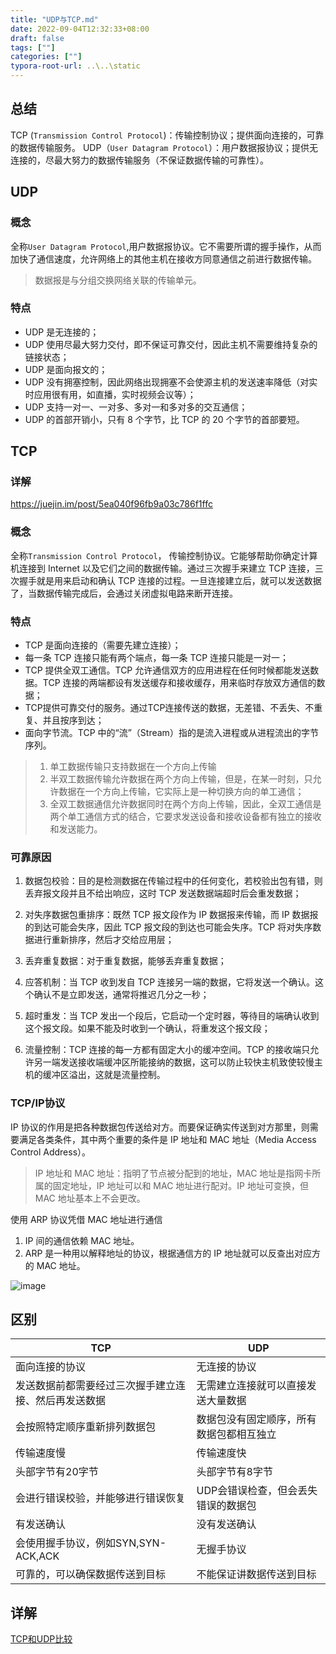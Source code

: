 ```yaml
---
title: "UDP与TCP.md"
date: 2022-09-04T12:32:33+08:00
draft: false
tags: [""]
categories: [""]
typora-root-url: ..\..\static
---
```


## 总结
TCP (`Transmission Control Protocol`)：传输控制协议；提供面向连接的，可靠的数据传输服务。
UDP（`User Datagram Protocol`）：用户数据报协议；提供无连接的，尽最大努力的数据传输服务（不保证数据传输的可靠性）。

## UDP
### 概念
全称`User Datagram Protocol`,用户数据报协议。它不需要所谓的握手操作，从而加快了通信速度，允许网络上的其他主机在接收方同意通信之前进行数据传输。
> 数据报是与分组交换网络关联的传输单元。
### 特点
- UDP 是无连接的；
- UDP 使用尽最大努力交付，即不保证可靠交付，因此主机不需要维持复杂的链接状态；
- UDP 是面向报文的；
- UDP 没有拥塞控制，因此网络出现拥塞不会使源主机的发送速率降低（对实时应用很有用，如直播，实时视频会议等）；
- UDP 支持一对一、一对多、多对一和多对多的交互通信；
- UDP 的首部开销小，只有 8 个字节，比 TCP 的 20 个字节的首部要短。

## TCP
### 详解
https://juejin.im/post/5ea040f96fb9a03c786f1ffc
### 概念
全称`Transmission Control Protocol`， 传输控制协议。它能够帮助你确定计算机连接到 Internet 以及它们之间的数据传输。通过三次握手来建立 TCP 连接，三次握手就是用来启动和确认 TCP 连接的过程。一旦连接建立后，就可以发送数据了，当数据传输完成后，会通过关闭虚拟电路来断开连接。
### 特点
- TCP 是面向连接的（需要先建立连接）；
- 每一条 TCP 连接只能有两个端点，每一条 TCP 连接只能是一对一；
- TCP 提供全双工通信。TCP 允许通信双方的应用进程在任何时候都能发送数据。TCP 连接的两端都设有发送缓存和接收缓存，用来临时存放双方通信的数据；
- TCP提供可靠交付的服务。通过TCP连接传送的数据，无差错、不丢失、不重复、并且按序到达；
- 面向字节流。TCP 中的“流”（Stream）指的是流入进程或从进程流出的字节序列。

>1. 单工数据传输只支持数据在一个方向上传输
>2. 半双工数据传输允许数据在两个方向上传输，但是，在某一时刻，只允许数据在一个方向上传输，它实际上是一种切换方向的单工通信；
>3. 全双工数据通信允许数据同时在两个方向上传输，因此，全双工通信是两个单工通信方式的结合，它要求发送设备和接收设备都有独立的接收和发送能力。

### 可靠原因
1. 数据包校验：目的是检测数据在传输过程中的任何变化，若校验出包有错，则丢弃报文段并且不给出响应，这时 TCP 发送数据端超时后会重发数据；

2. 对失序数据包重排序：既然 TCP 报文段作为 IP 数据报来传输，而 IP 数据报的到达可能会失序，因此 TCP 报文段的到达也可能会失序。TCP 将对失序数据进行重新排序，然后才交给应用层；

3. 丢弃重复数据：对于重复数据，能够丢弃重复数据；

4. 应答机制：当 TCP 收到发自 TCP 连接另一端的数据，它将发送一个确认。这个确认不是立即发送，通常将推迟几分之一秒；

5. 超时重发：当 TCP 发出一个段后，它启动一个定时器，等待目的端确认收到这个报文段。如果不能及时收到一个确认，将重发这个报文段；

6. 流量控制：TCP 连接的每一方都有固定大小的缓冲空间。TCP 的接收端只允许另一端发送接收端缓冲区所能接纳的数据，这可以防止较快主机致使较慢主机的缓冲区溢出，这就是流量控制。

### TCP/IP协议
IP 协议的作用是把各种数据包传送给对方。而要保证确实传送到对方那里，则需要满足各类条件，其中两个重要的条件是 IP 地址和 MAC 地址（Media Access Control Address）。
> IP 地址和 MAC 地址：指明了节点被分配到的地址，MAC 地址是指网卡所属的固定地址，IP 地址可以和 MAC 地址进行配对。IP 地址可变换，但 MAC 地址基本上不会更改。
>

使用 ARP 协议凭借 MAC 地址进行通信
1. IP 间的通信依赖 MAC 地址。
2. ARP 是一种用以解释地址的协议，根据通信方的 IP 地址就可以反查出对应方的 MAC 地址。

![image](https://mmbiz.qpic.cn/mmbiz_jpg/iccXN8sGPLT5NB9m3hYAibU72RswyO9mQ4PcfzSHetWTGKoeCojNVGawF7MPDply9KIvia7dtmLKdWz5zlZ1YUx2g/640?wx_fmt=jpeg&tp=webp&wxfrom=5&wx_lazy=1&wx_co=1)

## 区别

| TCP                                                  | UDP                                      |
| ---------------------------------------------------- | ---------------------------------------- |
| 面向连接的协议                                       | 无连接的协议                             |
| 发送数据前都需要经过三次握手建立连接、然后再发送数据 | 无需建立连接就可以直接发送大量数据       |
| 会按照特定顺序重新排列数据包                         | 数据包没有固定顺序，所有数据包都相互独立 |
| 传输速度慢                                           | 传输速度快                               |
| 头部字节有20字节                                     | 头部字节有8字节                          |
| 会进行错误校验，并能够进行错误恢复                   | UDP会错误检查，但会丢失错误的数据包      |
| 有发送确认                                           | 没有发送确认                             |
| 会使用握手协议，例如SYN,SYN-ACK,ACK                  | 无握手协议                               |
| 可靠的，可以确保数据传送到目标                       | 不能保证讲数据传送到目标                 |

## 详解
[TCP和UDP比较](https://github.com/ljianshu/Blog/issues/61)